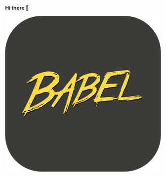 ### Hi there 👋
![Babel](https://github.com/tandpfun/skill-icons/raw/main/icons/Babel.svg)
<!--
**Valeria375/Valeria375** is a ✨ _special_ ✨ repository because its `README.md` (this file) appears on your GitHub profile.

Here are some ideas to get you started:

• 🔭 I’m currently working on a responsive web application using React and Tailwind CSS.

• 🌱 I’m currently learning TypeScript to improve my JavaScript skills and enhance code quality and also Python to improve my skills

• 👯 I’m looking to collaborate on open-source projects related to accessibility in web design.

• 🤔 I’m looking for help with optimizing website performance and reducing load times.

• 💬 Ask me about best practices in CSS or how to implement animations with JavaScript!

• 📫 How to reach me: vsokol375@gmail.com или через telegram [(https://t.me/Lerchik_Lerchic)].

• 😄 Pronouns: she/her 

• ⚡️ Fun fact: I once built a personal website entirely out of LEGO bricks!
-->
